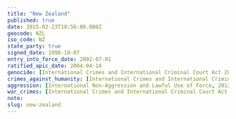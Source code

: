 ```yaml
---
title: "New Zealand"
published: true
date: 2015-02-23T18:56:00.000Z
geocode: NZL
iso_code: NZ
state_party: true
signed_date: 1998-10-07
entry_into_force_date: 2002-07-01
ratified_apic_date: 2004-04-14
genocide: [International Crimes and International Criminal Court Act 2000 - Part II - Section 9](https://iccdb.hrlc.net/data/doc/151/keyword/46/)
crimes_against_humanity: [International Crimes and International Criminal Court Act 2000 - Part II - Section 10](https://iccdb.hrlc.net/data/doc/151/keyword/13/)
aggression: [International Non-Aggression and Lawful Use of Force, 2012](http://crimeofaggression.info/2013/01/new-zealand-international-non-aggression-and-lawful-use-of-force-implementation-of-amendment-to-statute-of-rome-bill-2012/)
war_crimes: [International Crimes and International Criminal Court Act 2000 - Part II Section 11](http://www.legislation.govt.nz/act/public/2000/0026/28.0/DLM63091.html)
note:
slug: new-zealand
---
```

